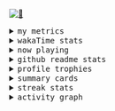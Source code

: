 [![🐙](https://hits.seeyoufarm.com/api/count/incr/badge.svg?url=https%3A%2F%2Fgithub.com%2Fktnkk%2Fhit-counter&count_bg=%23070707&title_bg=%23070707&icon=&icon_color=%23E7E7E7&title=visitors&edge_flat=true)](https://hits.seeyoufarm.com)

<details>
  <summary> <samp>my metrics</samp></summary>
  
  <br>
  
 ![🐳](https://github.com/kkhys/kkhys/blob/main/github-metrics.svg)
  
  ***
</details>

<details>
  <summary> <samp>wakaTime stats</samp></summary>
  
  <br>
  
<!--START_SECTION:waka-->
![Code Time](http://img.shields.io/badge/Code%20Time-3%2C239%20hrs%2043%20mins-blue)

**🐱 My GitHub Data** 

> 📦 5.0 MB Used in GitHub's Storage 
 > 
> 💼 Opted to Hire
 > 
> 📜 9 Public Repositories 
 > 
> 🔑 23 Private Repositories 
 > 
**I'm an Early 🐤** 

```text
🌞 Morning                5925 commits        ████████░░░░░░░░░░░░░░░░░   31.38 % 
🌆 Daytime                4684 commits        ██████░░░░░░░░░░░░░░░░░░░   24.81 % 
🌃 Evening                6692 commits        █████████░░░░░░░░░░░░░░░░   35.44 % 
🌙 Night                  1581 commits        ██░░░░░░░░░░░░░░░░░░░░░░░   08.37 % 
```
📅 **I'm Most Productive on Tuesday** 

```text
Monday                   2848 commits        ████░░░░░░░░░░░░░░░░░░░░░   15.08 % 
Tuesday                  2940 commits        ████░░░░░░░░░░░░░░░░░░░░░   15.57 % 
Wednesday                2611 commits        ███░░░░░░░░░░░░░░░░░░░░░░   13.83 % 
Thursday                 2499 commits        ███░░░░░░░░░░░░░░░░░░░░░░   13.23 % 
Friday                   2721 commits        ████░░░░░░░░░░░░░░░░░░░░░   14.41 % 
Saturday                 2438 commits        ███░░░░░░░░░░░░░░░░░░░░░░   12.91 % 
Sunday                   2825 commits        ████░░░░░░░░░░░░░░░░░░░░░   14.96 % 
```


📊 **This Week I Spent My Time On** 

```text
🕑︎ Time Zone: Asia/Tokyo

💬 Programming Languages: 
Other                    39 hrs 27 mins      ████████████████░░░░░░░░░   64.31 % 
Java                     9 hrs 17 mins       ████░░░░░░░░░░░░░░░░░░░░░   15.15 % 
TypeScript               7 hrs 14 mins       ███░░░░░░░░░░░░░░░░░░░░░░   11.81 % 
SQL                      1 hr 30 mins        █░░░░░░░░░░░░░░░░░░░░░░░░   02.47 % 
MDX                      1 hr 22 mins        █░░░░░░░░░░░░░░░░░░░░░░░░   02.25 % 

🔥 Editors: 
Chrome                   39 hrs 30 mins      ████████████████░░░░░░░░░   64.39 % 
Intellijidea             16 hrs 19 mins      ███████░░░░░░░░░░░░░░░░░░   26.59 % 
WebStorm                 5 hrs 18 mins       ██░░░░░░░░░░░░░░░░░░░░░░░   08.65 % 
DataGrip                 13 mins             ░░░░░░░░░░░░░░░░░░░░░░░░░   00.37 % 

💻 Operating System: 
Mac                      61 hrs 21 mins      █████████████████████████   100.00 % 
```


 Last Updated on 2024/04/16 18:38:15 UTC
<!--END_SECTION:waka-->
  
  ***
</details>


<details>
  <summary> <samp>now playing</samp></summary>
  
  <br>
 
 [![🐟](https://spotify-github-profile.vercel.app/api/view?uid=31ryofms4dnv7mrohhepo4c4zgqu&cover_image=true&theme=default&show_offline=false&background_color=121212&bar_color=53b14f&bar_color_cover=false)](https://open.spotify.com/user/31ryofms4dnv7mrohhepo4c4zgqu)
  
  ***
</details>

<details>
  <summary> <samp>github readme stats</samp></summary>
  
  <br>
  
 <p align="left"> 
  <img alt="🐠" src="https://github-readme-stats.vercel.app/api?username=kkhys&count_private=true&show_icons=true&theme=dark&include_all_commits=true" />
  <img alt="🐟" src="https://github-readme-stats.vercel.app/api/top-langs/?username=kkhys&layout=compact&theme=dark&langs_count=10&hide=HTML,CSS,SCSS" />
</p>
  
  ***
</details>

<details>
  <summary> <samp>profile trophies</samp></summary>
  
  <br>
  
  [![🐬](https://github-profile-trophy.vercel.app/?username=kkhys&rank=SECRET,SSS,SS,S,AAA,AA,A&theme=darkhub&row=1&margin-w=10&no-bg=true)](https://github.com/ryo-ma/github-profile-trophy)
  
  ***
</details>

<details>
  <summary> <samp>summary cards</samp></summary>
  
  <br>
  
  ![🐋](https://github-profile-summary-cards.vercel.app/api/cards/profile-details?username=kkhys&theme=github_dark)
  ![🦑](https://github-profile-summary-cards.vercel.app/api/cards/repos-per-language?username=kkhys&theme=github_dark)
  ![🦭](https://github-profile-summary-cards.vercel.app/api/cards/most-commit-language?username=kkhys&theme=github_dark)
  ![🦀](https://github-profile-summary-cards.vercel.app/api/cards/stats?username=kkhys&theme=github_dark)
  ![🦈](https://github-profile-summary-cards.vercel.app/api/cards/productive-time?username=kkhys&theme=github_dark)
  
  ***
</details>

<details>
  <summary> <samp>streak stats</samp></summary>
  
  <br>
  
  [![🐠](http://github-readme-streak-stats.herokuapp.com?user=kkhys&theme=dark)](https://git.io/streak-stats)
  
  ***
</details>

<details>
  <summary> <samp>activity graph</samp></summary>
  
  <br>
  
  [![🐡](https://github-readme-activity-graph.vercel.app/graph?username=kkhys&theme=xcode)](https://github.com/ashutosh00710/github-readme-activity-graph)
  
  ***
</details>
